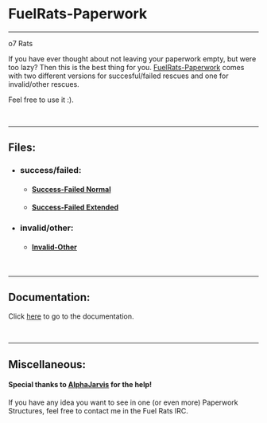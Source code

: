 # FuelRats-Paperwork

---

o7 Rats

If you have ever thought about not leaving your paperwork empty, but were too lazy? Then this is the best thing for you. [FuelRats-Paperwork](https://github.com/CyberHD1811/FuelRats-Paperwork) comes with two different versions for succesful/failed rescues and one for invalid/other rescues.

Feel free to use it :).

<br>

---

## Files:

- ### success/failed:
    - #### [Success-Failed Normal](https://github.com/CyberHD1811/FuelRats-Paperwork/blob/master/Paperwork/success-failed/pw.sf.txt)

    - #### [Success-Failed Extended](https://github.com/CyberHD1811/FuelRats-Paperwork/blob/master/Paperwork/success-failed/pw.sf.extended.txt)

- ### invalid/other:
    - #### [Invalid-Other](https://github.com/CyberHD1811/FuelRats-Paperwork/blob/master/Paperwork/invalid-other/pw.io.txt)

<br>

---

## Documentation:

Click [here](https://github.com/CyberHD1811/FuelRats-Paperwork/blob/master/Documentation/DOCUMENTATION.md) to go to the documentation.

<br>

---

## Miscellaneous:

#### Special thanks to [AlphaJarvis](https://github.com/AlphaJarvis) for the help!

If you have any idea you want to see in one (or even more) Paperwork Structures, feel free to contact me in the Fuel Rats IRC.